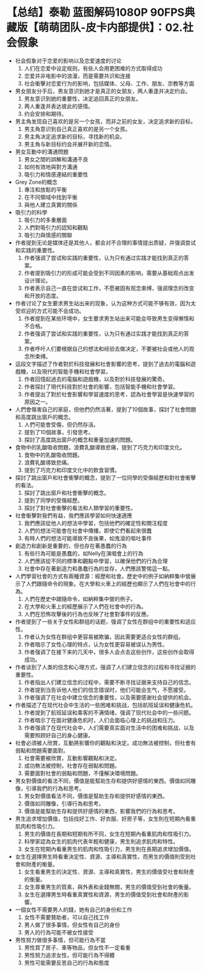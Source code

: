 # 【总结】泰勒 蓝图解码1080P 90FPS典藏版【萌萌团队-皮卡内部提供】：02.社会假象

-   社会假象对于恋爱的影响以及恋爱速度的讨论
    1.  人们在恋爱中设定规则，有些人会用更困难的方式取得成功
    2.  恋爱并非电影中的浪漫，而是需要共识和连接
    3.  社会衝擊对恋爱行为的影响，包括媒体、父母、工作、朋友、宗教等方面
-   男女朋友分手后，男友意识到她才是真正的女朋友，两人重逢并决定约会。
    1.  男友意识到她的重要性，决定追回真正的女朋友。
    2.  两人重逢并表达彼此的感情。
    3.  约会安排和期待。
-   男主角发现自己喜欢的是另一个女孩，而非之前的女友，决定追求新的目标。
    1.  男主角意识到自己真正喜欢的是另一个女孩。
    2.  男主角决定追求新的目标，寻找新的机会。
    3.  男主角与新目标约会并展开新的恋情。
-   男女互動中的溝通問題
    1.  男女之間的誤解和溝通不良
    2.  如何有效地與對方溝通
    3.  吸引力和情感連結的重要性
-   Grey Zone的概念
    1.  專注和放鬆的平衡
    2.  在不同領域中找到平衡
    3.  與他人建立真實的關係
-   吸引力的科學
    1.  吸引力的多重層面
    2.  人們對吸引力的認知和觀點
    3.  吸引力與情感的關聯
-   作者提到无论是媒体还是其他人，都会对不合理的事情提出质疑，并强调尝试和实践的重要性。
    1.  作者强调了尝试和实践的重要性，认为只有通过实践才能找到真正的答案。
    2.  作者提到吸引力的形成可能会受到不同因素的影响，需要从基础观点出发设计理论。
    3.  作者表示自己一直在尝试和工作，不愿被固有观念束缚，强调理念的改变和开放的态度。
-   作者讨论了女生要求男生站出来的现象，认为这种方式可能不够有效，因为太受欢迎的方式可能不会成功。
    1.  作者提到在某些环境中，女生要求男生站出来可能会导致男生变得懒惰和不合格。
    2.  作者强调了尝试和实践的重要性，认为只有通过实践才能找到真正的答案。
    3.  作者呼吁人们要根据自己的想法和经验去做决定，不要被社会或他人的观念所束缚。
-   這段文字描述了作者對於科技發展和社會影響的思考，提到了過去的電腦和遊戲機，以及現代的智能手機和社會學習。
    1.  作者回憶起過去的電腦和遊戲機，以及對於科技發展的驚奇。
    2.  作者探討了現代科技對於社會的影響，包括智能手機和社會學習。
    3.  作者提出了對於社會影響和學習速度的思考，認為社會學習是快速學習的原因之一。
-   人們會傷害自己的家庭，但他們仍然活著，提到了10個故事，探討了社會問題和高度跳出窗戶的概念。
    1.  人們可能會受傷，但仍然存活。
    2.  提到了10個故事，引發思考。
    3.  探討了高度跳出窗戶的概念和重量加速的問題。
-   食物中的乳酸吸收問題，浪費乳酸導致悲痛，提到了巧克力和印度文化。
    1.  食物中的乳酸吸收問題。
    2.  浪費乳酸導致悲痛。
    3.  提到了巧克力和印度文化中的飲食習慣。
-   探討了跳出窗戶和社會衝擊的概念，提到了一位同學的受傷經歷和對社會衝擊的看法。
    1.  探討了跳出窗戶和社會衝擊的概念。
    2.  提到了同學的受傷經歷。
    3.  探討了對社會衝擊的看法和人類學習的重要性。
-   社會衝擊對我們有益，我們應該學習如何快速適應
    1.  我們應該從他人的想法中學習，包括他們的確定性和關注程度
    2.  人們的想法可能會在社會中傳播，即使它們看起來很蠢
    3.  有時人們的想法可能導致不良後果，如鬼滾的嘔吐事件
-   創造力和創新是重要的，但也存在著愚蠢的行為
    1.  有些行為可能是愚蠢的，如Nelly在演唱會上的行為
    2.  人們應該從不同的標準和觀點中學習，以確保他們的行為合理
    3.  社會中存在著創造力和愚蠢行為的並存，人們應該警惕這一點。
-   人們學習社會的方式有兩種資源：經歷和社會。歷史中的例子如納粹集中營展示了人們跟隨命令的現象。在大學和火車上的經歷也顯示了人們在社會中的行為。
    1.  人們在歷史中跟隨命令，如納粹集中營的例子。
    2.  在大學和火車上的經歷展示了人們在社會中的行為。
    3.  人們在恐怖攻擊後的行為也反映了社會對事件的反應。
-   作者提到了一些关于女性和群组的话题，强调了女性在群组中的重要性和适应性。
    1.  作者认为女性在群组中更容易被欺骗，因此需要更适合女性的群组。
    2.  作者暗示了女性心理的特点，认为女性更容易被误认为男性。
    3.  作者强调了在接下来的几天中，很多人会点击这些创作，这些创作会取得成功。
-   作者谈到了人类的信念和心理方式，强调了人们建立信念的过程和寻找证据的重要性。
    1.  作者指出人们建立信念的过程中，需要不断寻找证据来支持自己的信念。
    2.  作者提到当告诉他人他们的信念错误时，他们可能会生气，不愿接受。
    3.  作者强调了在社会中建立信念的重要性，以及需要感谢社会提供的机会。
-   作者描述了在现代社会中生活的一些困难和挑战，包括航班延误和健康危机。
    1.  作者提到了航班延误和乘客的不满情绪，强调了现代社会中的一些问题。
    2.  作者暗示了在面对健康危机时，人们会面临心理上的挑战和压力。
    3.  作者强调了在现代社会中，人们需要真实面对生活中的困难和挑战，以及需要照顾好自己的身心健康。
-   社會必須被人欣賞，互動將影響你的觀點和決定。成功無法被控制，但社會有弱點和問題需要面對。
    1.  社會需要被欣賞，互動影響觀點和決定。
    2.  成功無法被控制，社會存在弱點和問題。
    3.  需要面對社會的弱點和問題，不僅解決環境問題。
-   男女對價值的看法不同，價值是能幫助生存和提供好感情的東西。價值如同雕像，引導我們的行為和思考。
    1.  男女對價值看法不同，價值是幫助生存和提供好感情的東西。
    2.  價值如同雕像，引導行為和思考。
    3.  價值是能幫助生存和提供好感情的東西，影響我們的行為和思考。
-   男生追求增加價值，包括找好工作、好衣服、好房子等，女生則在短期內看重肌肉和性吸引力。
    1.  男生的價值在長期和短期有所不同，女生在短期內看重肌肉和性吸引力。
    2.  科學家認為女生的肌肉代表年輕和健康，男生則追求肌肉和特性。
    3.  女生在短期內看重男生的肌肉和性吸引力，男生則在長期追求增加價值。
-   女生在選擇男生時看重決定性、資源、主導和真實性，而男生的價值則受到社會和財產的衡量。
    1.  女生看重男生的決定性、資源、主導和真實性，男生的價值受社會和財產的衡量。
    2.  女生尊重男生的質素，與外表和金錢無關，男生的價值受到社會的衡量。
    3.  女生在選擇男生時看重真實性和資源，男生的價值受到社會和財產的影響。
-   一個女性不需要男人的錢，她有自己的身份和工作
    1.  女性不需要贊助者，可以自己找工作
    2.  男人做了很多事情，但女性有自己的身份
    3.  男人的行為可能不被女性接受
-   男性努力做很多事情，但可能行為不當
    1.  男性買了房子、車等物品，但女性不一定看重
    2.  男性努力追求女性，但可能行為不得體
    3.  男性可能需要反思自己的行為和態度